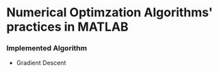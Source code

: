 Numerical Optimzation Algorithms' practices in MATLAB
======================

### Implemented Algorithm

* Gradient Descent
